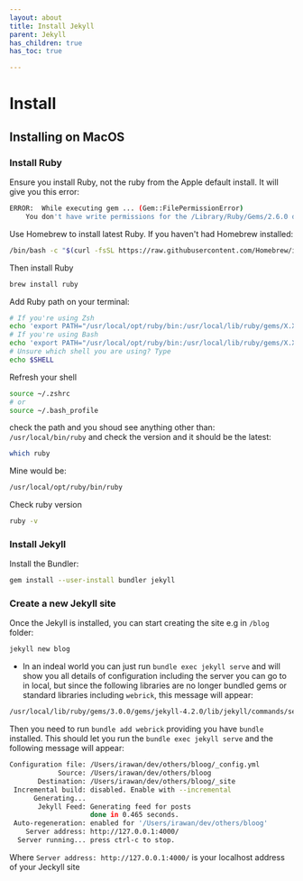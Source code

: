 ```yaml
---
layout: about
title: Install Jekyll
parent: Jekyll
has_children: true
has_toc: true

---
```


# Install

## Installing on MacOS

### Install Ruby 

Ensure you install Ruby, not the ruby from the Apple default install. It will give you this error:

```bash
ERROR:  While executing gem ... (Gem::FilePermissionError)
    You don't have write permissions for the /Library/Ruby/Gems/2.6.0 directory.
```
Use Homebrew to install latest Ruby. If you haven't had Homebrew installed:

```bash
/bin/bash -c "$(curl -fsSL https://raw.githubusercontent.com/Homebrew/install/HEAD/install.sh)"
```
Then install Ruby

```bash
brew install ruby
```
Add Ruby path on your terminal:

```bash
# If you're using Zsh
echo 'export PATH="/usr/local/opt/ruby/bin:/usr/local/lib/ruby/gems/X.X.X/bin:$PATH"' >> ~/.zshrc
# If you're using Bash
echo 'export PATH="/usr/local/opt/ruby/bin:/usr/local/lib/ruby/gems/X.X.X/bin:$PATH"' >> ~/.bash_profile
# Unsure which shell you are using? Type
echo $SHELL
```
Refresh your shell

```bash
source ~/.zshrc
# or
source ~/.bash_profile
```
check the path and you shoud see anything other than: `/usr/local/bin/ruby` 
and check the version and it should be the latest:
```bash
which ruby
```

Mine would be:
```bash
/usr/local/opt/ruby/bin/ruby
```
Check ruby version

```bash
ruby -v
```

### Install Jekyll

Install the Bundler:

```bash
gem install --user-install bundler jekyll

```

### Create a new Jekyll site

Once the Jekyll is installed, you can start creating the site e.g in `/blog` folder:

```bash
jekyll new blog
```
+ In an indeal world you can just run `bundle exec jekyll serve` and will show you all details of configuration including the server you can go to in local, but since the following libraries are no longer bundled gems or standard libraries including `webrick`, this message will appear:

```bash
/usr/local/lib/ruby/gems/3.0.0/gems/jekyll-4.2.0/lib/jekyll/commands/serve/servlet.rb:3:in `require': cannot load such file -- webrick (LoadError)
```
Then you need to run `bundle add webrick` providing you have `bundle` installed.
This should let you run the `bundle exec jekyll serve` and the following message will appear:

```bash
Configuration file: /Users/irawan/dev/others/bloog/_config.yml
            Source: /Users/irawan/dev/others/bloog
       Destination: /Users/irawan/dev/others/bloog/_site
 Incremental build: disabled. Enable with --incremental
      Generating...
       Jekyll Feed: Generating feed for posts
                    done in 0.465 seconds.
 Auto-regeneration: enabled for '/Users/irawan/dev/others/bloog'
    Server address: http://127.0.0.1:4000/
  Server running... press ctrl-c to stop.
```

Where `Server address: http://127.0.0.1:4000/` is your localhost address of your Jeckyll site
